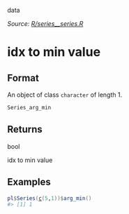 data

*Source: [R/series__series.R](https://github.com/pola-rs/r-polars/tree/main/R/series__series.R)*

# idx to min value

## Format

An object of class `character` of length 1.

```r
Series_arg_min
```

## Returns

bool

idx to min value

## Examples

<pre class='r-example'><code><span class='r-in'><span><span class='va'>pl</span><span class='op'>$</span><span class='fu'>Series</span><span class='op'>(</span><span class='fu'><a href='https://rdrr.io/r/base/c.html'>c</a></span><span class='op'>(</span><span class='fl'>5</span>,<span class='fl'>1</span><span class='op'>)</span><span class='op'>)</span><span class='op'>$</span><span class='fu'>arg_min</span><span class='op'>(</span><span class='op'>)</span></span></span>
<span class='r-out co'><span class='r-pr'>#&gt;</span> [1] 1</span>
 </code></pre>